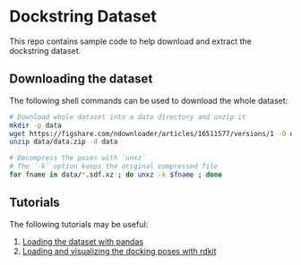 # Dockstring Dataset

This repo contains sample code to help download and extract the dockstring dataset.

## Downloading the dataset

The following shell commands can be used to download the whole dataset:

```bash
# Download whole dataset into a data directory and unzip it
mkdir -p data
wget https://figshare.com/ndownloader/articles/16511577/versions/1 -O data/data.zip
unzip data/data.zip -d data

# Decompress the poses with `unxz`
# The `-k` option keeps the original compressed file
for fname in data/*.sdf.xz ; do unxz -k $fname ; done
```

## Tutorials

The following tutorials may be useful:

1. [Loading the dataset with pandas](0_load_dataset.ipynb)
2. [Loading and visualizing the docking poses with rdkit](1_visualize_dataset_pose.ipynb)
